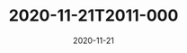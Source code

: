 ---
date: 2020-11-21
title: 2020-11-21T2011-000
hero: 2020/2020-11-21T2011-000.jpeg

# briefly describe the image…
alt: ''

# insert the closed caption text after the three-dash break…
# (include line-breaks, punctuation, and capitalization)
---